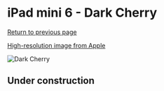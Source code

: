 # iPad mini 6 - Dark Cherry

[Return to previous page](/ipad_mini6)

[High-resolution image from Apple](https://store.storeimages.cdn-apple.com/8756/as-images.apple.com/is/MM6K3?wid=4500&hei=4500&fmt=png)

<div style="width: 500px"><img src="/almost_uncompressed/MM6K3.webp" alt="Dark Cherry"></div>

## Under construction
